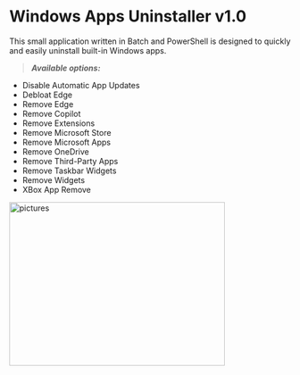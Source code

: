 # Windows Apps Uninstaller v1.0

This small application written in Batch and PowerShell is designed to quickly and easily uninstall built-in Windows apps.


> ***Available options:***
* Disable Automatic App Updates
* Debloat Edge
* Remove Edge
* Remove Copilot
* Remove Extensions
* Remove Microsoft Store
* Remove Microsoft Apps
* Remove OneDrive
* Remove Third-Party Apps
* Remove Taskbar Widgets
* Remove Widgets
* XBox App Remove

<img width="386" height="293" alt="pictures" src="https://github.com/user-attachments/assets/0981777e-d549-421d-a5a6-ae89a47dda9b" />


